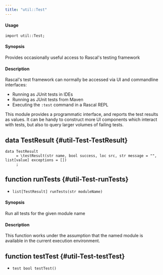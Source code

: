 ```yaml
---
title: "util::Test"
---
```


#### Usage

`import util::Test;`

#### Synopsis

Provides occasionally useful access to Rascal's testing framework

#### Description



Rascal's test framework can normally be accessed via UI and commandline interfaces:

  * Running as JUnit tests in IDEs
  * Running as JUnit tests from Maven
  * Executing the `:test` command in a Rascal REPL
  
This module provides a programmatic interface, and reports the test results
as values. It can be handy to construct more UI components which interact
with tests, but also to query larger volumes of failing tests. 


## data TestResult {#util-Test-TestResult}

```rascal
data TestResult  
     = \testResult(str name, bool success, loc src, str message = "", list[value] exceptions = [])
     ;
```

## function runTests {#util-Test-runTests}

* ``list[TestResult] runTests(str moduleName)``

#### Synopsis

Run all tests for the given module name

#### Description


This function works under the assumption that the named module is available in the current execution environment.

## function testTest {#util-Test-testTest}

* ``test bool testTest()``

